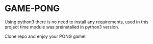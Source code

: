 # GAME-PONG

Using python3 there is no need to install any requirements, used in this project time module was preinstalled in python3 version. 

Clone repo and enjoy your PONG game!
